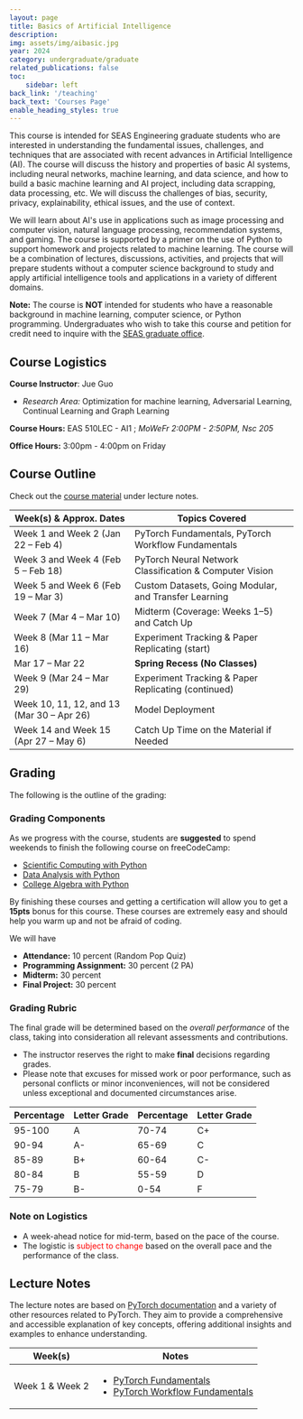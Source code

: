 ```yaml
---
layout: page
title: Basics of Artificial Intelligence
description: 
img: assets/img/aibasic.jpg
year: 2024
category: undergraduate/graduate
related_publications: false
toc:
    sidebar: left
back_link: '/teaching'
back_text: 'Courses Page'
enable_heading_styles: true
---
```

	
<div class="course-description-box">
  <p>This course is intended for SEAS Engineering graduate students who are interested in understanding the fundamental issues, challenges, and techniques that are associated with recent advances in Artificial Intelligence (AI). The course will discuss the history and properties of basic AI systems, including neural networks, machine learning, and data science, and how to build a basic machine learning and AI project, including data scrapping, data processing, etc. We will discuss the challenges of bias, security, privacy, explainability, ethical issues, and the use of context.</p>
  <p>We will learn about AI's use in applications such as image processing and computer vision, natural language processing, recommendation systems, and gaming. The course is supported by a primer on the use of Python to support homework and projects related to machine learning. The course will be a combination of lectures, discussions, activities, and projects that will prepare students without a computer science background to study and apply artificial intelligence tools and applications in a variety of different domains.</p>
  <p class="course-note">
  <strong>Note:</strong> The course is <strong>NOT</strong> intended for students who have a reasonable background in machine learning, computer science, or Python programming. Undergraduates who wish to take this course and petition for credit need to inquire with the <a href="https://engineering.buffalo.edu/home/academics/grad/contact.html">SEAS graduate office</a>.
</p>

</div>

## Course Logistics
**Course Instructor**: Jue Guo 
- *Research Area:* Optimization for machine learning, Adversarial Learning,
Continual Learning and Graph Learning
  
**Course Hours:** EAS  510LEC - AI1 ; *MoWeFr 2:00PM - 2:50PM, Nsc 205*

**Office Hours:** 3:00pm - 4:00pm on Friday


## Course Outline
Check out the [course material](#lecture-notes) under lecture notes. 

<table class="styled-table">
  <thead>
    <tr>
      <th>Week(s) & Approx. Dates</th>
      <th>Topics Covered</th>
    </tr>
  </thead>
  <tbody>
    <!-- Classes start Wednesday, Jan 22, 2025 -->
    <tr>
      <td>Week 1 and Week 2 (Jan 22 – Feb 4)</td>
      <td>PyTorch Fundamentals, PyTorch Workflow Fundamentals</td>
    </tr>
    <tr>
      <td>Week 3 and Week 4 (Feb 5 – Feb 18)</td>
      <td>PyTorch Neural Network Classification & Computer Vision</td>
    </tr>
    <tr>
      <td>Week 5 and Week 6 (Feb 19 – Mar 3)</td>
      <td>Custom Datasets, Going Modular, and Transfer Learning</td>
    </tr>
    <tr>
      <td>Week 7 (Mar 4 – Mar 10)</td>
      <td>Midterm (Coverage: Weeks 1–5) and Catch Up</td>
    </tr>
    <tr>
      <td>Week 8 (Mar 11 – Mar 16)</td>
      <td>Experiment Tracking & Paper Replicating (start)</td>
    </tr>
    <!-- Spring Recess: Mar 17 – Mar 22, No Classes -->
    <tr>
      <td>Mar 17 – Mar 22</td>
      <td><strong>Spring Recess (No Classes)</strong></td>
    </tr>
    <!-- Classes resume Monday, Mar 24 -->
    <tr>
      <td>Week 9 (Mar 24 – Mar 29)</td>
      <td>Experiment Tracking & Paper Replicating (continued)</td>
    </tr>
    <tr>
      <td>Week 10, 11, 12, and 13 (Mar 30 – Apr 26)</td>
      <td>Model Deployment</td>
    </tr>
    <tr>
      <td>Week 14 and Week 15 (Apr 27 – May 6)</td>
      <td>Catch Up Time on the Material if Needed</td>
    </tr>
  </tbody>
</table>


## Grading

The following is the outline of the grading: 

### Grading Components

As we progress with the course, students are **suggested** to spend weekends to finish the following course on freeCodeCamp: 

- [Scientific Computing with Python](https://www.freecodecamp.org/learn/scientific-computing-with-python/)
- [Data Analysis with Python](https://www.freecodecamp.org/learn/data-analysis-with-python/)
- [College Algebra with Python](https://www.freecodecamp.org/learn/college-algebra-with-python/)

By finishing these courses and getting a certification will allow you to get a **15pts** bonus for this course. These courses are extremely easy and should help you warm up and not be afraid of coding.

We will have
- **Attendance:** 10 percent (Random Pop Quiz)
- **Programming Assignment:** 30 percent (2 PA)
- **Midterm:** 30 percent
- **Final Project:** 30 percent 

### Grading Rubric

The final grade will be determined based on the *overall performance* of the class, taking into consideration all relevant assessments and contributions. 
- The instructor reserves the right to make **final** decisions regarding grades. 
- Please note that excuses for missed work or poor performance, such as personal conflicts or minor inconveniences, will not be considered unless exceptional and documented circumstances arise.
 

<table class="styled-table">
  <thead>
    <tr>
      <th>Percentage</th>
      <th>Letter Grade</th>
      <th>Percentage</th>
      <th>Letter Grade</th>
    </tr>
  </thead>
  <tbody>
    <tr>
      <td>95-100</td>
      <td>A</td>
      <td>70-74</td>
      <td>C+</td>
    </tr>
    <tr>
      <td>90-94</td>
      <td>A-</td>
      <td>65-69</td>
      <td>C</td>
    </tr>
    <tr>
      <td>85-89</td>
      <td>B+</td>
      <td>60-64</td>
      <td>C-</td>
    </tr>
    <tr>
      <td>80-84</td>
      <td>B</td>
      <td>55-59</td>
      <td>D</td>
    </tr>
    <tr>
      <td>75-79</td>
      <td>B-</td>
      <td>0-54</td>
      <td>F</td>
    </tr>
  </tbody>
</table>

### Note on Logistics
- A week-ahead notice for mid-term, based on the pace of the course. 
- The logistic is <span style="color:red;">subject to change</span> based on the overall pace and the performance of the class.


## Lecture Notes
The lecture notes are based on [PyTorch documentation](https://pytorch.org/) and a variety of other resources related to PyTorch. They aim to provide a comprehensive and accessible explanation of key concepts, offering additional insights and examples to enhance understanding.

<table class="styled-table">
  <thead>
    <tr>
      <th>Week(s)</th>
      <th>Notes</th>
    </tr>
  </thead>
  <tbody>
    <tr>
      <td>Week 1 & Week 2</td>
      <td>
      <ul> 
      <li><a href="{{ 'assets/courses/basicai/01_pytorch_fundamentals/' | relative_url }}">PyTorch Fundamentals</a></li>
      <li><a href="{{ 'assets/courses/basicai/02_pytorch_workflow/' | relative_url }}">PyTorch Workflow Fundamentals</a></li>
      </ul>
      </td>
    </tr>
  </tbody>
</table>

